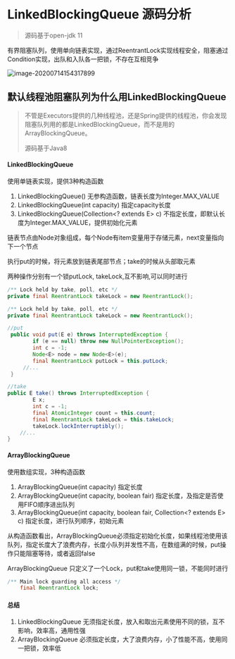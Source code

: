 # LinkedBlockingQueue 源码分析

> 源码基于open-jdk 11

有界阻塞队列，使用单向链表实现，通过ReentrantLock实现线程安全，阻塞通过Condition实现，出队和入队各一把锁，不存在互相竞争 

![image-20200714154317899](https://tva1.sinaimg.cn/large/007S8ZIlly1ggqjo9fousj30yg0rkdhb.jpg)

## 默认线程池阻塞队列为什么用LinkedBlockingQueue

>  不管是Executors提供的几种线程池，还是Spring提供的线程池，你会发现阻塞队列用的都是LinkedBlockingQueue，而不是用的ArrayBlockingQueue。
>
>  源码基于Java8

#### LinkedBlockingQueue

使用单链表实现，提供3种构造函数

1. LinkedBlockingQueue() 无参构造函数，链表长度为Integer.MAX_VALUE
2. LinkedBlockingQueue(int capacity) 指定capacity长度
3. LinkedBlockingQueue(Collection<? extends E> c)  不指定长度，即默认长度为Integer.MAX_VALUE，提供初始化元素

链表节点由Node对象组成，每个Node有item变量用于存储元素，next变量指向下一个节点

执行put的时候，将元素放到链表尾部节点；take的时候从头部取元素

两种操作分别有一个锁putLock, takeLock,互不影响,可以同时进行

```java
/** Lock held by take, poll, etc */
private final ReentrantLock takeLock = new ReentrantLock();

/** Lock held by take, poll, etc */
private final ReentrantLock takeLock = new ReentrantLock();

//put
 public void put(E e) throws InterruptedException {
        if (e == null) throw new NullPointerException();
        int c = -1;
        Node<E> node = new Node<E>(e);
        final ReentrantLock putLock = this.putLock;
     //...
 }

//take
public E take() throws InterruptedException {
        E x;
        int c = -1;
        final AtomicInteger count = this.count;
        final ReentrantLock takeLock = this.takeLock;
        takeLock.lockInterruptibly();
    //...
}
```

#### ArrayBlockingQueue

使用数组实现，3种构造函数

1. ArrayBlockingQueue(int capacity) 指定长度
2. ArrayBlockingQueue(int capacity, boolean fair) 指定长度，及指定是否使用FIFO顺序进出队列
3. ArrayBlockingQueue(int capacity, boolean fair, Collection<? extends E> c) 指定长度，进行队列顺序，初始元素

从构造函数看出，ArrayBlockingQueue必须指定初始化长度，如果线程池使用该队列，指定长度大了浪费内存，长度小队列并发性不高，在数组满的时候，put操作只能阻塞等待，或者返回false

ArrayBlockingQueue 只定义了一个Lock，put和take使用同一锁，不能同时进行

```java
/** Main lock guarding all access */
    final ReentrantLock lock;
```



#### 总结

1. LinkedBlockingQueue 无须指定长度，放入和取出元素使用不同的锁，互不影响，效率高，通用性强
2. ArrayBlockingQueue 必须指定长度，大了浪费内存，小了性能不高，使用同一把锁，效率低



